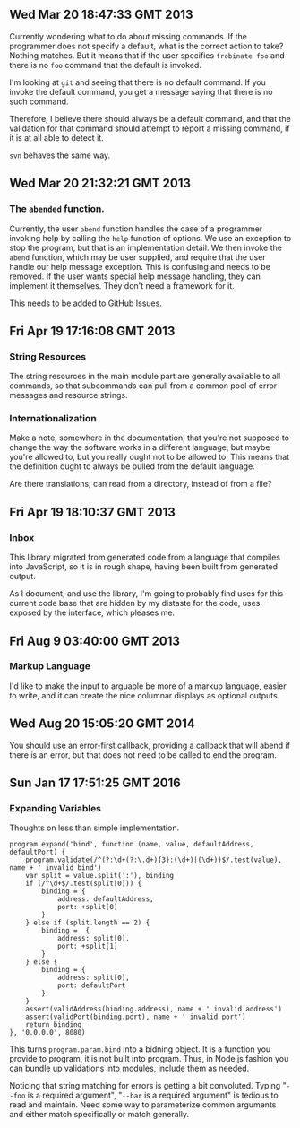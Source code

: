 ## Wed Mar 20 18:47:33 GMT 2013

Currently wondering what to do about missing commands. If the programmer
does not specify a default, what is the correct action to take? Nothing matches.
But it means that if the user specifies `frobinate foo` and there is no `foo`
command that the default is invoked.

I'm looking at `git` and seeing that there is no default command. If you invoke
the default command, you get a message saying that there is no such command.

Therefore, I believe there should always be a default command, and that the
validation for that command should attempt to report a missing command, if it is
at all able to detect it.

`svn` behaves the same way.

## Wed Mar 20 21:32:21 GMT 2013

### The `abended` function.

Currently, the user `abend` function handles the case of a programmer invoking
help by calling the `help` function of options. We use an exception to stop the
program, but that is an implementation detail. We then invoke the `abend`
function, which may be user supplied, and require that the user handle our help
message exception. This is confusing and needs to be removed. If the user wants
special help message handling, they can implement it themselves. They don't need
a framework for it.

This needs to be added to GitHub Issues.

## Fri Apr 19 17:16:08 GMT 2013

### String Resources

The string resources in the main module part are generally available to all
commands, so that subcommands can pull from a common pool of error messages and
resource strings.

### Internationalization

Make a note, somewhere in the documentation, that you're not supposed to change
the way the software works in a different language, but maybe you're allowed to,
but you really ought not to be allowed to. This means that the definition ought
to always be pulled from the default language.

Are there translations; can read from a directory, instead of from a file?

## Fri Apr 19 18:10:37 GMT 2013

### Inbox

This library migrated from generated code from a language that compiles into
JavaScript, so it is in rough shape, having been built from generated output.

As I document, and use the library, I'm going to probably find uses for this
current code base that are hidden by my distaste for the code, uses exposed by
the interface, which pleases me.

## Fri Aug  9 03:40:00 GMT 2013

### Markup Language

I'd like to make the input to arguable be more of a markup language, easier to
write, and it can create the nice columnar displays as optional outputs.

## Wed Aug 20 15:05:20 GMT 2014

You should use an error-first callback, providing a callback that will abend if
there is an error, but that does not need to be called to end the program.

## Sun Jan 17 17:51:25 GMT 2016

### Expanding Variables<a id="expand"></a>

Thoughts on less than simple implementation.

```
program.expand('bind', function (name, value, defaultAddress, defaultPort) {
    program.validate(/^(?:\d+(?:\.d+){3}:(\d+)|(\d+))$/.test(value), name + ' invalid bind')
    var split = value.split(':'), binding
    if (/^\d+$/.test(split[0])) {
        binding = {
            address: defaultAddress,
            port: +split[0]
        }
    } else if (split.length == 2) {
        binding =  {
            address: split[0],
            port: +split[1]
        }
    } else {
        binding = {
            address: split[0],
            port: defaultPort
        }
    }
    assert(validAddress(binding.address), name + ' invalid address')
    assert(validPort(binding.port), name + ' invalid port')
    return binding
}, '0.0.0.0', 8080)

```

This turns `program.param.bind` into a bidning object. It is a function you
provide to program, it is not built into program. Thus, in Node.js fashion you
can bundle up validations into modules, include them as needed.

Noticing that string matching for errors is getting a bit convoluted. Typing
"`--foo` is a required argument", "`--bar` is a required argument" is tedious to
read and maintain. Need some way to parameterize common arguments and either
match specifically or match generally.
